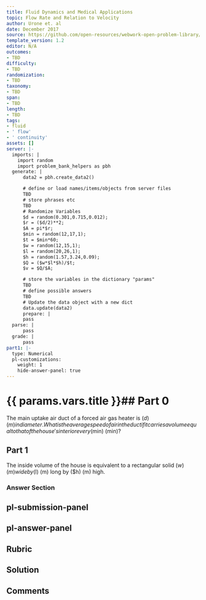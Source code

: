 ```yaml
---
title: Fluid Dynamics and Medical Applications
topic: Flow Rate and Relation to Velocity
author: Urone et. al
date: December 2017
source: https://github.com/open-resources/webwork-open-problem-library/tree/master/Contrib/BrockPhysics/College_Physics_Urone/12.Fluid_Dynamics_and_Medical_Applications/12-01.Flow_Rate_and_Relation_to_Velocity/NU_U17_12_01_012.pg
template_version: 1.2
editor: N/A
outcomes:
- TBD
difficulty:
- TBD
randomization:
- TBD
taxonomy:
- TBD
span:
- TBD
length:
- TBD
tags:
- fluid
- ' flow'
- ' continuity'
assets: []
server: |-
  imports: |
    import random
    import problem_bank_helpers as pbh
  generate: |
      data2 = pbh.create_data2()

      # define or load names/items/objects from server files
      TBD
      # store phrases etc
      TBD
      # Randomize Variables
      $d = random(0.301,0.715,0.012);
      $r = ($d/2)**2;
      $A = pi*$r;
      $min = random(12,17,1);
      $t = $min*60;
      $w = random(12,15,1);
      $l = random(20,26,1);
      $h = random(1.57,3.24,0.09);
      $Q = ($w*$l*$h)/$t;
      $v = $Q/$A;

      # store the variables in the dictionary "params"
      TBD
      # define possible answers
      TBD
      # Update the data object with a new dict
      data.update(data2)
      prepare: |
      pass
  parse: |
      pass
  grade: |
      pass
part1: |-
  type: Numerical
  pl-customizations:
    weight: 1
    hide-answer-panel: true
---
```


# {{ params.vars.title }}## Part 0 
The main uptake air duct of a forced air gas heater is ($d) (m) in diameter. What is the average speed of air in the duct if it carries a volume equal to that of the house's interior every ($min) (min)? 
## Part 1 
The inside volume of the house is equivalent to a rectangular solid ($w) (m) wide by ($l) (m) long by ($h) (m) high. 


### Answer Section 


## pl-submission-panel 


## pl-answer-panel 


## Rubric 


## Solution 


## Comments 


